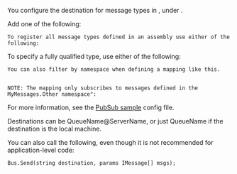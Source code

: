 <!--
title: "How to Specify to Which Destination a Message Is Sent?"
tags: 
-->

You configure the destination for message types in <unicastbusconfig>, under <messageendpointmappings>.

Add one of the following:

    To register all message types defined in an assembly use either of the following:

To specify a fully qualified type, use either of the following:



    You can also filter by namespace when defining a mapping like this. 


    NOTE: The mapping only subscribes to messages defined in the MyMessages.Other namespace":

For more information, see the [PubSub sample](https://github.com/NServiceBus/NServiceBus/tree/master/Samples/PubSub) config file.

Destinations can be QueueName@ServerName, or just QueueName if the destination is the local machine.

You can also call the following, even though it is not recommended for application-level code:

    Bus.Send(string destination, params IMessage[] msgs);

